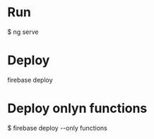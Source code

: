 # Run 
$ ng serve

# Deploy
firebase deploy

Deploy onlyn functions
======================
$ firebase deploy --only functions